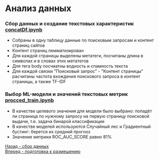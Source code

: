 # Анализ данных

### Сбор данных и создание текстовых характеристик <a href="concatDf.ipynb">concatDf.ipynb</a>

- Собраны в одну таблицу данные по поисковым запросам и контент страниц сайтов
- Контент страниц лемматизирован
- Для каждой страницы выделены метатеги, посчитаны длина в символах и в словах этих метатегов
- Для тега body посчиатны водность и спамность текста
- Для каждой связки "Поисковый запрос" - "Контент страницы" расчитаны частота вхождения поискового запроса в контент страницы, а также TF-IDF 

### Выбор ML-модели и значений текстовых метрик <a href="procced_train.ipynb">procced_train.ipynb</a>

- В качестве целевого значения для модели было выбрано: попадёт ли страница по нужному запросу на первую страницу поисковой выдачи, т.е. задача бинарой классификации 
- В качестве моделей используются Случайный лес и Градиентный бустинг: берется их средний прогноз
- Значение метрики ROC_AUC_SCORE равно 81%

<a href='../collect'>Назад  - сбор данных</a> <br>
<a href='../prepareToDeploy'>Вперед - подготовка к размещению</a>
